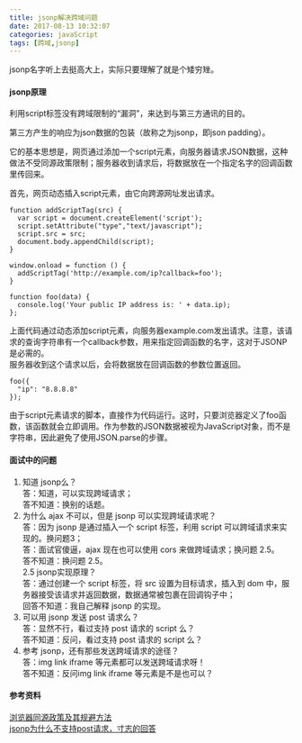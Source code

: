 ```yaml
---
title: jsonp解决跨域问题
date: 2017-08-13 10:32:07
categories: javaScript
tags: [跨域,jsonp]
---
```

jsonp名字听上去挺高大上，实际只要理解了就是个矮穷矬。
<!--more-->  
#### jsonp原理
利用script标签没有跨域限制的“漏洞”，来达到与第三方通讯的目的。 

第三方产生的响应为json数据的包装（故称之为jsonp，即json padding）。  
 
它的基本思想是，网页通过添加一个script元素，向服务器请求JSON数据，这种做法不受同源政策限制；服务器收到请求后，将数据放在一个指定名字的回调函数里传回来。  

首先，网页动态插入script元素，由它向跨源网址发出请求。  

```
function addScriptTag(src) {
  var script = document.createElement('script');
  script.setAttribute("type","text/javascript");
  script.src = src;
  document.body.appendChild(script);
}

window.onload = function () {
  addScriptTag('http://example.com/ip?callback=foo');
}

function foo(data) {
  console.log('Your public IP address is: ' + data.ip);
};
```
上面代码通过动态添加script元素，向服务器example.com发出请求。注意，该请求的查询字符串有一个callback参数，用来指定回调函数的名字，这对于JSONP是必需的。  
服务器收到这个请求以后，会将数据放在回调函数的参数位置返回。
```
foo({
  "ip": "8.8.8.8"
});
```
由于script元素请求的脚本，直接作为代码运行。这时，只要浏览器定义了foo函数，该函数就会立即调用。作为参数的JSON数据被视为JavaScript对象，而不是字符串，因此避免了使用JSON.parse的步骤。

#### 面试中的问题
1. 知道 jsonp么？  
答：知道，可以实现跨域请求；  
答不知道：换别的话题。
2. 为什么 ajax 不可以，但是 jsonp 可以实现跨域请求呢？  
答：因为 jsonp 是通过插入一个 script 标签，利用 script 可以跨域请求来实现的。换问题3；  
答：面试官傻逼，ajax 现在也可以使用 cors 来做跨域请求；换问题 2.5。  
答不知道：换问题 2.5。  
2.5  jsonp实现原理？  
答：通过创建一个 script 标签，将 src 设置为目标请求，插入到 dom 中，服务器接受该请求并返回数据，数据通常被包裹在回调钩子中；  
回答不知道：我自己解释 jsonp 的实现。  
3. 可以用 jsonp 发送 post 请求么？  
答：显然不行，看过支持 post 请求的 script 么？  
答不知道：反问，看过支持 post 请求的 script 么？  
4. 参考 jsonp，还有那些发送跨域请求的途径？  
答：img link iframe 等元素都可以发送跨域请求呀！  
答不知道：反问img link iframe 等元素是不是也可以？

#### 参考资料
[浏览器同源政策及其规避方法](http://www.ruanyifeng.com/blog/2016/04/same-origin-policy.html)  
[jsonp为什么不支持post请求，寸志的回答](https://www.zhihu.com/question/28890257/answer/269738446)